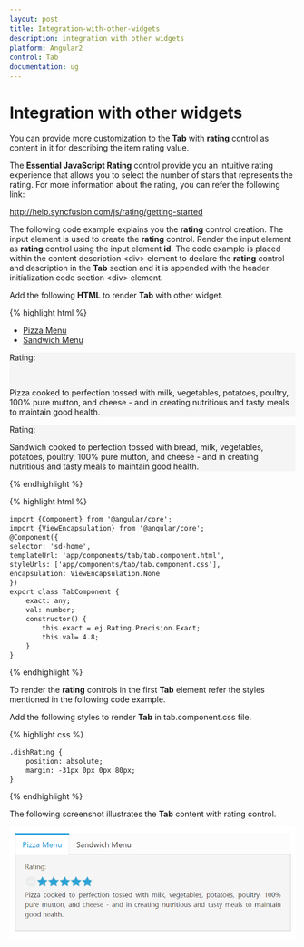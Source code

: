 ```yaml
---
layout: post
title: Integration-with-other-widgets
description: integration with other widgets
platform: Angular2
control: Tab
documentation: ug
---
```


# Integration with other widgets

You can provide more customization to the **Tab** with **rating** control as content in it for describing the item rating value.

The **Essential JavaScript Rating** control provide you an intuitive rating experience that allows you to select the number of stars that represents the rating. For more information about the rating, you can refer the following link:

<http://help.syncfusion.com/js/rating/getting-started>

The following code example explains you the **rating** control creation. The input element is used to create the **rating** control. Render the input element as **rating** control using the input element **id**. The code example is placed within the content description &lt;div&gt; element to declare the **rating** control and description in the **Tab** section and it is appended with the header initialization code section &lt;div&gt; element.

Add the following **HTML** to render **Tab** with other widget.

{% highlight html %}

<ej-tab id="dishtype">
	<ul>
        <li><a href="#pizza">Pizza Menu</a></li>
        <li><a href="#sandwich">Sandwich Menu</a></li>
    </ul>
    <div id="pizza" style="background-color: #F5F5F5">
        <p>Rating:</p>
        <div class="dishRating">
            <ej-rating id="pizzarating" [precision]="exact" [value]="val"></ej-rating><br />
        </div>
        <p>Pizza cooked to perfection tossed with milk, vegetables, potatoes, poultry, 100% pure mutton, and cheese - and in creating nutritious and tasty meals to maintain good health.</p>
    </div>
    <div id="sandwich" style="background-color: #F5F5F5">
        <p>Rating:</p>
        <div class="dishRating">
            <ej-rating id="sandwichrating" [precision]="exact" [value]="val"></ej-rating>
        </div>
        <p>Sandwich cooked to perfection tossed with bread, milk, vegetables, potatoes, poultry, 100% pure mutton, and cheese - and in creating nutritious and tasty meals to maintain good health.</p>
    </div>
</ej-tab>

{% endhighlight %}

{% highlight html %}

    import {Component} from '@angular/core';
    import {ViewEncapsulation} from '@angular/core';
    @Component({
    selector: 'sd-home',
    templateUrl: 'app/components/tab/tab.component.html',    
    styleUrls: ['app/components/tab/tab.component.css'],
    encapsulation: ViewEncapsulation.None
    })
    export class TabComponent { 
        exact: any;
        val: number;
        constructor() {
            this.exact = ej.Rating.Precision.Exact;
            this.val= 4.8;
        }
    }
    
{% endhighlight %}

To render the **rating** controls in the first **Tab** element refer the styles mentioned in the following code example. 

Add the following styles to render **Tab** in tab.component.css file.

{% highlight css %}
    
    .dishRating {
        position: absolute;
        margin: -31px 0px 0px 80px;
    }       

{% endhighlight %}

The following screenshot illustrates the **Tab** content with rating control. 

![](Integration-with-other-widgets_images/Integration-with-other-widgets_img1.png) 